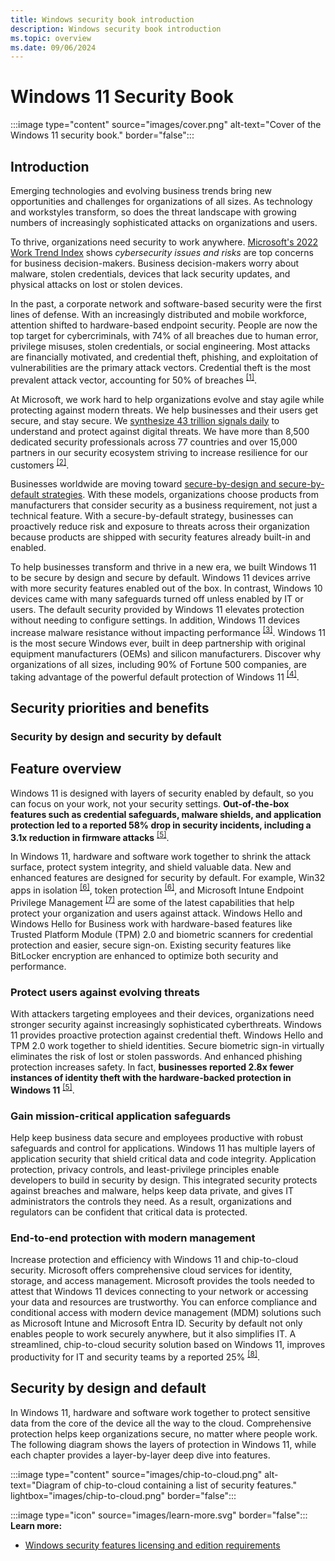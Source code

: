 ```yaml
---
title: Windows security book introduction
description: Windows security book introduction
ms.topic: overview
ms.date: 09/06/2024
---
```


# Windows 11 Security Book

:::image type="content" source="images/cover.png" alt-text="Cover of the Windows 11 security book." border="false":::

## Introduction

Emerging technologies and evolving business trends bring new opportunities and challenges for organizations of all sizes. As technology and workstyles transform, so does the threat landscape with growing numbers of increasingly sophisticated attacks on organizations and users.

To thrive, organizations need security to work anywhere. [Microsoft's 2022 Work Trend Index][LINK-1] shows *cybersecurity issues and risks* are top concerns for business decision-makers. Business decision-makers worry about malware, stolen credentials, devices that lack security updates, and physical attacks on lost or stolen devices.

In the past, a corporate network and software-based security were the first lines of defense. With an increasingly distributed and mobile workforce, attention shifted to hardware-based endpoint security. People are now the top target for cybercriminals, with 74% of all breaches due to human error, privilege misuses, stolen credentials, or social engineering. Most attacks are financially motivated, and credential theft, phishing, and exploitation of vulnerabilities are the primary attack vectors. Credential theft is the most prevalent attack vector, accounting for 50% of breaches <sup>[\[1\]](conclusion.md#footnote1)</sup>.

At Microsoft, we work hard to help organizations evolve and stay agile while protecting against modern threats. We help businesses and their users get secure, and stay secure. We [synthesize 43 trillion signals daily][LINK-2] to understand and protect against digital threats. We have more than 8,500 dedicated security professionals across 77 countries and over 15,000 partners in our security ecosystem striving to increase resilience for our customers <sup>[\[2\]](conclusion.md#footnote2)</sup>.

Businesses worldwide are moving toward [secure-by-design and secure-by-default strategies][LINK-3]. With these models, organizations choose products from manufacturers that consider security as a business requirement, not just a technical feature. With a secure-by-default strategy, businesses can proactively reduce risk and exposure to threats across their organization because products are shipped with security features already built-in and enabled.

To help businesses transform and thrive in a new era, we built Windows 11 to be secure by design and secure by default. Windows 11 devices arrive with more security features enabled out of the box. In contrast, Windows 10 devices came with many safeguards turned off unless enabled by IT or users. The default security provided by Windows 11 elevates protection without needing to configure settings. In addition, Windows 11 devices increase malware resistance without impacting performance <sup>[\[3\]](conclusion.md#footnote3)</sup>. Windows 11 is the most secure Windows ever, built in deep partnership with original equipment manufacturers (OEMs) and silicon manufacturers. Discover why organizations of all sizes, including 90% of Fortune 500 companies, are taking advantage of the powerful default protection of Windows 11 <sup>[\[4\]](conclusion.md#footnote4)</sup>.

## Security priorities and benefits

### Security by design and security by default

## Feature overview

Windows 11 is designed with layers of security enabled by default, so you can focus on your work, not your security settings. **Out-of-the-box features such as credential safeguards, malware shields, and application protection led to a reported 58% drop in security incidents, including a 3.1x reduction in firmware attacks** <sup>[\[5\]](conclusion.md#footnote5)</sup>.

In Windows 11, hardware and software work together to shrink the attack surface, protect system integrity, and shield valuable data. New and enhanced features are designed for security by default. For example, Win32 apps in isolation <sup>[\[6\]](conclusion.md#footnote6)</sup>, token protection <sup>[\[6\]](conclusion.md#footnote6)</sup>, and Microsoft Intune Endpoint Privilege Management <sup>[\[7\]](conclusion.md#footnote7)</sup> are some of the latest capabilities that help protect your organization and users against attack. Windows Hello and Windows Hello for Business work with hardware-based features like Trusted Platform Module (TPM) 2.0 and biometric scanners for credential protection and easier, secure sign-on. Existing security features like BitLocker encryption are enhanced to optimize both security and performance.

### Protect users against evolving threats

With attackers targeting employees and their devices, organizations need stronger security against increasingly sophisticated cyberthreats. Windows 11 provides proactive protection against credential theft. Windows Hello and TPM 2.0 work together to shield identities. Secure biometric sign-in virtually eliminates the risk of lost or stolen passwords. And enhanced phishing protection increases safety. In fact, **businesses reported 2.8x fewer instances of identity theft with the hardware-backed protection in Windows 11** <sup>[\[5\]](conclusion.md#footnote5)</sup>.

### Gain mission-critical application safeguards

Help keep business data secure and employees productive with robust safeguards and control for applications. Windows 11 has multiple layers of application security that shield critical data and code integrity. Application protection, privacy controls, and least-privilege principles enable developers to build in security by design. This integrated security protects against breaches and malware, helps keep data private, and gives IT administrators the controls they need. As a result, organizations and regulators can be confident that critical data is protected.

### End-to-end protection with modern management

Increase protection and efficiency with Windows 11 and chip-to-cloud security. Microsoft offers comprehensive cloud services for identity, storage, and access management. Microsoft provides the tools needed to attest that Windows 11 devices connecting to your network or accessing your data and resources are trustworthy. You can enforce compliance and conditional access with modern device management (MDM) solutions such as Microsoft Intune and Microsoft Entra ID. Security by default not only enables people to work securely anywhere, but it also simplifies IT. A streamlined, chip-to-cloud security solution based on Windows 11, improves productivity for IT and security teams by a reported 25% <sup>[\[8\]](conclusion.md#footnote8)</sup>.

## Security by design and default

In Windows 11, hardware and software work together to protect sensitive data from the core of the device all the way to the cloud. Comprehensive protection helps keep organizations secure, no matter where people work. The following diagram shows the layers of protection in Windows 11, while each chapter provides a layer-by-layer deep dive into features.

:::image type="content" source="images/chip-to-cloud.png" alt-text="Diagram of chip-to-cloud containing a list of security features." lightbox="images/chip-to-cloud.png" border="false":::

:::image type="icon" source="images/learn-more.svg" border="false"::: **Learn more:**

- [Windows security features licensing and edition requirements](../licensing-and-edition-requirements.md)

<!--links-->

[LINK-1]: https://www.microsoft.com/security/blog/2022/04/05/new-security-features-for-windows-11-will-help-protect-hybrid-work
[LINK-2]: https://query.prod.cms.rt.microsoft.com/cms/api/am/binary/RE5bcRe
[LINK-3]: https://www.cisa.gov/securebydesign